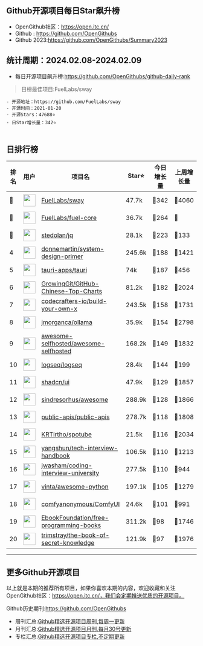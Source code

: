 ## Github开源项目每日Star飙升榜

- OpenGithub社区：https://open.itc.cn/
- Github : https://github.com/OpenGithubs
- Github 2023:https://github.com/OpenGithubs/Summary2023

## 统计周期：2024.02.08-2024.02.09

- 每日开源项目飙升榜:https://github.com/OpenGithubs/github-daily-rank



> 日榜最佳项目:FuelLabs/sway  

    - 开源地址：https://github.com/FuelLabs/sway
    - 开源时间：2021-01-20
    - 开源Stars：47688⭐
    - 日Star增长量：342⭐

![]()


## 日排行榜

| 排名        |  用户     |  项目名          | Star⭐          | 今日增长量     | 上周增长量      |  开源时间   |
|------------|------------|---------------|---------------- |--------------|----------------|------------|
| 🥇 | <img src="https://avatars.githubusercontent.com/u/55993183?v=4" alt="" size="32" height="32" width="32" data-view-component="true" class="avatar circle"> | [FuelLabs/sway](https://github.com/FuelLabs/sway)| 47.7k  | 🔺342| 🔺4060 | 2021-01-20 |
| 🥈 | <img src="https://avatars.githubusercontent.com/u/55993183?v=4" alt="" size="32" height="32" width="32" data-view-component="true" class="avatar circle"> | [FuelLabs/fuel-core](https://github.com/FuelLabs/fuel-core)| 36.7k  | 🔺264| 🔺 | 2020-08-28 |
| 🥉 | <img src="https://avatars.githubusercontent.com/u/104800540?v=4" alt="" size="32" height="32" width="32" data-view-component="true" class="avatar circle"> | [stedolan/jq](https://github.com/stedolan/jq)| 28.1k  | 🔺223| 🔺133 | 2012-07-19 |
| 4 | <img src="https://avatars.githubusercontent.com/u/5458997?u=f1007b583e55e7ccfb6ccf0e200051156112dd9b&v=4" alt="" size="32" height="32" width="32" data-view-component="true" class="avatar circle"> | [donnemartin/system-design-primer](https://github.com/donnemartin/system-design-primer)| 245.6k  | 🔺188| 🔺1421 | 2017-02-27 |
| 5 | <img src="https://avatars.githubusercontent.com/u/54536011?v=4" alt="" size="32" height="32" width="32" data-view-component="true" class="avatar circle"> | [tauri-apps/tauri](https://github.com/tauri-apps/tauri)| 74k  | 🔺187| 🔺456 | 2019-07-13 |
| 6 | <img src="https://avatars.githubusercontent.com/u/21018904?u=bcc423f3536e0ea420dfe438d96b36a7ff2704d7&v=4" alt="" size="32" height="32" width="32" data-view-component="true" class="avatar circle"> | [GrowingGit/GitHub-Chinese-Top-Charts](https://github.com/GrowingGit/GitHub-Chinese-Top-Charts)| 81.2k  | 🔺182| 🔺2024 | 2019-09-05 |
| 7 | <img src="https://avatars.githubusercontent.com/u/58904235?v=4" alt="" size="32" height="32" width="32" data-view-component="true" class="avatar circle"> | [codecrafters-io/build-your-own-x](https://github.com/codecrafters-io/build-your-own-x)| 243.5k  | 🔺158| 🔺1731 | 2018-05-09 |
| 8 | <img src="https://avatars.githubusercontent.com/u/151674099?v=4" alt="" size="32" height="32" width="32" data-view-component="true" class="avatar circle"> | [jmorganca/ollama](https://github.com/jmorganca/ollama)| 35.9k  | 🔺154| 🔺2798 | 2023-06-27 |
| 9 | <img src="https://avatars.githubusercontent.com/u/24270415?v=4" alt="" size="32" height="32" width="32" data-view-component="true" class="avatar circle"> | [awesome-selfhosted/awesome-selfhosted](https://github.com/awesome-selfhosted/awesome-selfhosted)| 168.2k  | 🔺149| 🔺1832 | 2015-06-01 |
| 10 | <img src="https://avatars.githubusercontent.com/u/63385289?v=4" alt="" size="32" height="32" width="32" data-view-component="true" class="avatar circle"> | [logseq/logseq](https://github.com/logseq/logseq)| 28.4k  | 🔺144| 🔺199 | 2020-05-23 |
| 11 | <img src="https://avatars.githubusercontent.com/u/139895814?v=4" alt="" size="32" height="32" width="32" data-view-component="true" class="avatar circle"> | [shadcn/ui](https://github.com/shadcn/ui)| 47.9k  | 🔺129| 🔺1857 | 2023-01-04 |
| 12 | <img src="https://avatars.githubusercontent.com/u/170270?u=34acd557a042ac478d273a4621570cadb6b0bd89&v=4" alt="" size="32" height="32" width="32" data-view-component="true" class="avatar circle"> | [sindresorhus/awesome](https://github.com/sindresorhus/awesome)| 288.9k  | 🔺128| 🔺1866 | 2014-07-11 |
| 13 | <img src="https://avatars.githubusercontent.com/u/51121562?v=4" alt="" size="32" height="32" width="32" data-view-component="true" class="avatar circle"> | [public-apis/public-apis](https://github.com/public-apis/public-apis)| 278.7k  | 🔺118| 🔺1808 | 2016-03-21 |
| 14 | <img src="https://avatars.githubusercontent.com/u/61944859?u=912270e4ade246b3f8555e7a8db6a58efe6f4587&v=4" alt="" size="32" height="32" width="32" data-view-component="true" class="avatar circle"> | [KRTirtho/spotube](https://github.com/KRTirtho/spotube)| 21.5k  | 🔺116| 🔺2034 | 2021-02-14 |
| 15 | <img src="https://avatars.githubusercontent.com/u/1315101?v=4" alt="" size="32" height="32" width="32" data-view-component="true" class="avatar circle"> | [yangshun/tech-interview-handbook](https://github.com/yangshun/tech-interview-handbook)| 106.5k  | 🔺110| 🔺1213 | 2016-07-05 |
| 16 | <img src="https://avatars.githubusercontent.com/u/3771963?u=4b348c742192b1963aabbf803a1174d2a4de155a&v=4" alt="" size="32" height="32" width="32" data-view-component="true" class="avatar circle"> | [jwasham/coding-interview-university](https://github.com/jwasham/coding-interview-university)| 277.5k  | 🔺110| 🔺944 | 2016-06-06 |
| 17 | <img src="https://avatars.githubusercontent.com/u/652070?u=95b472a9a11b64ee0f74512ad918d762d42c213c&v=4" alt="" size="32" height="32" width="32" data-view-component="true" class="avatar circle"> | [vinta/awesome-python](https://github.com/vinta/awesome-python)| 197.1k  | 🔺105| 🔺1279 | 2014-06-28 |
| 18 | <img src="https://avatars.githubusercontent.com/u/121283862?u=f3e53b07cfbae7136f1796d4f6453827a12c2307&v=4" alt="" size="32" height="32" width="32" data-view-component="true" class="avatar circle"> | [comfyanonymous/ComfyUI](https://github.com/comfyanonymous/ComfyUI)| 24.6k  | 🔺101| 🔺991 | 2023-01-17 |
| 19 | <img src="https://avatars.githubusercontent.com/u/14127308?v=4" alt="" size="32" height="32" width="32" data-view-component="true" class="avatar circle"> | [EbookFoundation/free-programming-books](https://github.com/EbookFoundation/free-programming-books)| 311.2k  | 🔺98| 🔺1746 | 2013-10-11 |
| 20 | <img src="https://avatars.githubusercontent.com/u/31127917?v=4" alt="" size="32" height="32" width="32" data-view-component="true" class="avatar circle"> | [trimstray/the-book-of-secret-knowledge](https://github.com/trimstray/the-book-of-secret-knowledge)| 121.9k  | 🔺97| 🔺1976 | 2018-06-23 |

---
## 更多Github开源项目

以上就是本期的推荐所有项目，如果你喜欢本期的内容，欢迎收藏和关注OpenGithub社区：https://open.itc.cn/，我们会定期推送优质的开源项目。

Github历史期刊:https://github.com/OpenGithubs
- 周刊汇总:[Github精选开源项目周刊,每周一更新](https://github.com/OpenGithubs/weekly)
- 月刊汇总:[Github精选开源项目月刊,每月30号更新](https://github.com/OpenGithubs/monthly)
- 专栏汇总:[Github精选开源项目专栏,不定期更新](https://github.com/OpenGithubs/selectedColumn)
